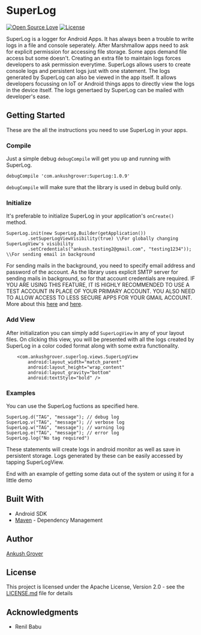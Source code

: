 # SuperLog

[![Open Source Love](https://badges.frapsoft.com/os/v2/open-source.svg?v=103)](https://github.com/groverankush/SuperLog) 
[![License](https://img.shields.io/badge/license-Apache%202.0-blue.svg)](https://github.com/groverankush/SuperLog/blob/master/LICENSE)


SuperLog is a logger for Android Apps. It has always been a trouble to write logs in a file and console seperately. After Marshmallow apps need to ask for explicit permission for accessing file storage. Some apps demand file access but some doesn't. Creating an extra file to maintain logs forces developers to ask permission everytime. SuperLogs allows users to create console logs and persistent logs just with one statement. The logs generated by SuperLog can also be viewed in the app itself. It allows developers focussing on IoT or Android things apps to directly view the logs in the device itself. The logs genertaed by SuperLog can be mailed with developer's ease.     

## Getting Started

These are the all the instructions you need to use SuperLog in your apps.

### Compile

Just a simple debug `debugCompile` will get you up and running with SuperLog.

```
debugCompile 'com.ankushgrover:SuperLog:1.0.9'
```
`debugCompile` will make sure that the library is used in debug build only.

### Initialize

It's preferable to initialize SuperLog in your application's `onCreate()` method.

```
SuperLog.init(new SuperLog.Builder(getApplication())
        .setSuperLogViewVisibility(true) \\For globally changing SuperLogView's visibility
        .setCredentials("ankush.testing2@gmail.com", "testing1234")); \\For sending email in background
```
For sending mails in the background, you need to specify email address and password of the account. As the library uses explicit SMTP server for sending mails in background, so for that account credentials are required.
IF YOU ARE USING THIS FEATURE, IT IS HIGHLY RECOMMENDED TO USE A TEST ACCOUNT IN PLACE OF YOUR PRIMARY ACCOUNT. YOU ALSO NEED TO ALLOW ACCESS TO LESS SECURE APPS FOR YOUR GMAIL ACCOUNT. More about this [here](https://support.google.com/accounts/answer/6010255?hl=en) and [here](https://myaccount.google.com/lesssecureapps). 

### Add View

After initialization you can simply add `SuperLogView` in any of your layout files. On clicking this view, you will be presented with all the logs created by SuperLog in a color coded format along with some extra functionality.

```
    <com.ankushgrover.superlog.views.SuperLogView
        android:layout_width="match_parent"
        android:layout_height="wrap_content"
        android:layout_gravity="bottom"
        android:textStyle="bold" />
```

### Examples

You can use the SuperLog fuctions as specified here.

```
SuperLog.d("TAG", "message"); // debug log
SuperLog.v("TAG", "message"); // verbose log
SuperLog.w("TAG", "message"); // warning log
SuperLog.e("TAG", "message"); // error log
SuperLog.log("No tag required") 

```
These statements will create logs in android monitor as well as save in persistent storage. Logs generated by these can be easily accessed by tapping SuperLogView.

End with an example of getting some data out of the system or using it for a little demo

## Built With

* Android SDK
* [Maven](https://bintray.com/ankushgrover) - Dependency Management


## Author

[Ankush Grover](https://ankushgrover.com/)


## License

This project is licensed under the Apache License, Version 2.0 - see the [LICENSE.md](LICENSE.md) file for details

## Acknowledgments

* Renil Babu
